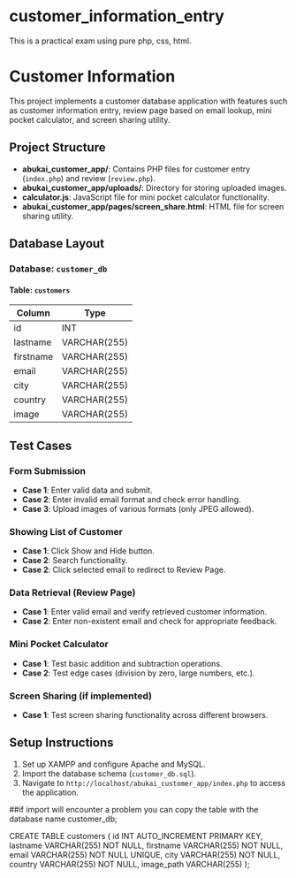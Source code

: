 # customer_information_entry
This is a practical exam using pure php, css, html.

# Customer Information

This project implements a customer database application with features such as customer information entry, review page based on email lookup, mini pocket calculator, and screen sharing utility.

## Project Structure

- **abukai_customer_app/**: Contains PHP files for customer entry (`index.php`) and review (`review.php`).
- **abukai_customer_app/uploads/**: Directory for storing uploaded images.
- **calculator.js**: JavaScript file for mini pocket calculator functionality.
- **abukai_customer_app/pages/screen_share.html**: HTML file for screen sharing utility.

## Database Layout

### Database: `customer_db`

#### Table: `customers`

| Column    | Type         |
|-----------|--------------|
| id        | INT          |
| lastname  | VARCHAR(255) |
| firstname | VARCHAR(255) |
| email     | VARCHAR(255) |
| city      | VARCHAR(255) |
| country   | VARCHAR(255) |
| image     | VARCHAR(255) |

## Test Cases

### Form Submission

- **Case 1**: Enter valid data and submit.
- **Case 2**: Enter invalid email format and check error handling.
- **Case 3**: Upload images of various formats (only JPEG allowed).

### Showing List of Customer
- **Case 1**: Click Show and Hide button.
- **Case 2**: Search functionality.
- **Case 2**: Click selected email to redirect to Review Page.

### Data Retrieval (Review Page)

- **Case 1**: Enter valid email and verify retrieved customer information.
- **Case 2**: Enter non-existent email and check for appropriate feedback.

### Mini Pocket Calculator

- **Case 1**: Test basic addition and subtraction operations.
- **Case 2**: Test edge cases (division by zero, large numbers, etc.).

### Screen Sharing (if implemented)

- **Case 1**: Test screen sharing functionality across different browsers.

## Setup Instructions

1. Set up XAMPP and configure Apache and MySQL.
2. Import the database schema (`customer_db.sql`).
3. Navigate to `http://localhost/abukai_customer_app/index.php` to access the application.

##if import will encounter a problem you can copy the table with the database name customer_db;

CREATE TABLE customers (
    id INT AUTO_INCREMENT PRIMARY KEY,
    lastname VARCHAR(255) NOT NULL,
    firstname VARCHAR(255) NOT NULL,
    email VARCHAR(255) NOT NULL UNIQUE,
    city VARCHAR(255) NOT NULL,
    country VARCHAR(255) NOT NULL,
    image_path VARCHAR(255)
);